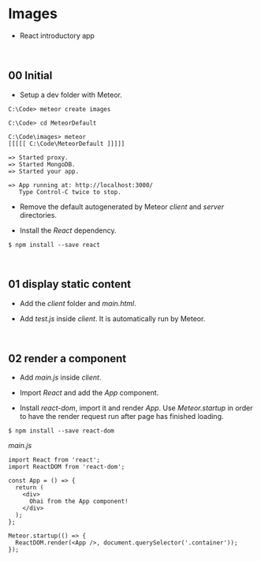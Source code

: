 # Images
* React introductory app

&nbsp;
## 00 Initial

* Setup a dev folder with Meteor.

```
C:\Code> meteor create images
```
```
C:\Code> cd MeteorDefault
```
```
C:\Code\images> meteor
[[[[[ C:\Code\MeteorDefault ]]]]]

=> Started proxy.
=> Started MongoDB.
=> Started your app.

=> App running at: http://localhost:3000/
   Type Control-C twice to stop.
```

* Remove the default autogenerated by Meteor *client* and *server* directories.

* Install the *React* dependency.
```
$ npm install --save react
```

&nbsp;
## 01 display static content

* Add the *client* folder and *main.html*.

* Add *test.js* inside *client*. It is automatically run by Meteor.


&nbsp;
## 02 render a component

* Add *main.js* inside *client*.  

* Import *React* and add the *App* component.

* Install *react-dom*, import it and render *App*. Use *Meteor.startup* in order to have the render request run after page has finished loading.  

```
$ npm install --save react-dom
```

*main.js*
```
import React from 'react';
import ReactDOM from 'react-dom';

const App = () => {
  return (
    <div>
      Ohai from the App component!
    </div>
  );
};

Meteor.startup(() => {
  ReactDOM.render(<App />, document.querySelector('.container'));
});
```
